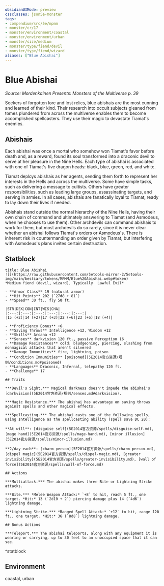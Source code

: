 ```yaml
---
obsidianUIMode: preview
cssclasses: json5e-monster
tags:
- compendium/src/5e/mpmm
- monster/cr/17
- monster/environment/coastal
- monster/environment/urban
- monster/size/medium
- monster/type/fiend/devil
- monster/type/fiend/wizard
aliases: ["Blue Abishai"]
---
```

# Blue Abishai
*Source: Mordenkainen Presents: Monsters of the Multiverse p. 39*  

Seekers of forgotten lore and lost relics, blue abishais are the most cunning and learned of their kind. Their research into occult subjects gleaned from tomes plundered from across the multiverse enables them to become accomplished spellcasters. They use their magic to devastate Tiamat's enemies.

## Abishais

Each abishai was once a mortal who somehow won Tiamat's favor before death and, as a reward, found its soul transformed into a draconic devil to serve at her pleasure in the Nine Hells. Each type of abishai is associated with one of Tiamat's five dragon heads: black, blue, green, red, and white.

Tiamat deploys abishais as her agents, sending them forth to represent her interests in the Hells and across the multiverse. Some have simple tasks, such as delivering a message to cultists. Others have greater responsibilities, such as leading large groups, assassinating targets, and serving in armies. In all cases, abishais are fanatically loyal to Tiamat, ready to lay down their lives if needed.

Abishais stand outside the normal hierarchy of the Nine Hells, having their own chain of command and ultimately answering to Tiamat (and Asmodeus, when he chooses to use them). Other archdevils can command abishais to work for them, but most archdevils do so rarely, since it is never clear whether an abishai follows Tiamat's orders or Asmodeus's. There is inherent risk in countermanding an order given by Tiamat, but interfering with Asmodeus's plans invites certain destruction.

## Statblock

```ad-statblock
title: Blue Abishai
![](https://raw.githubusercontent.com/5etools-mirror-2/5etools-img/main/bestiary/tokens/MPMM/Blue%20Abishai.webp#token)
*Medium fiend (devil, wizard), Typically  Lawful Evil*

- **Armor Class** 19 (natural armor)
- **Hit Points** 202 (`27d8 + 81`)
- **Speed** 30 ft., fly 50 ft.

|STR|DEX|CON|INT|WIS|CHA|
|:---:|:---:|:---:|:---:|:---:|:---:|
|15 (+2)|14 (+2)|17 (+3)|22 (+6)|23 (+6)|18 (+4)|

- **Proficiency Bonus** +6
- **Saving Throws** Intelligence +12, Wisdom +12
- **Skills** Arcana +12
- **Senses** darkvision 120 ft., passive Perception 16
- **Damage Resistances** cold; bludgeoning, piercing, slashing from nonmagical attacks that aren't silvered
- **Damage Immunities** fire, lightning, poison
- **Condition Immunities** [poisoned](5E2014官方资源/规则/conditions.md#poisoned)
- **Languages** Draconic, Infernal, telepathy 120 ft.
- **Challenge** 17

## Traits

***Devil's Sight.*** Magical darkness doesn't impede the abishai's [darkvision](5E2014官方资源/规则/senses.md#darkvision).

***Magic Resistance.*** The abishai has advantage on saving throws against spells and other magical effects.

***Spellcasting.*** The abishai casts one of the following spells, using Intelligence as the spellcasting ability (spell save DC 20):

**At will**: [disguise self](5E2014官方资源/spells/disguise-self.md), [mage hand](5E2014官方资源/spells/mage-hand.md), [minor illusion](5E2014官方资源/spells/minor-illusion.md)

**2/day each**: [charm person](5E2014官方资源/spells/charm-person.md), [dispel magic](5E2014官方资源/spells/dispel-magic.md), [greater invisibility](5E2014官方资源/spells/greater-invisibility.md), [wall of force](5E2014官方资源/spells/wall-of-force.md)

## Actions

***Multiattack.*** The abishai makes three Bite or Lightning Strike attacks.

***Bite.*** *Melee Weapon Attack:* `+8` to hit, reach 5 ft., one target. *Hit:* 13 (`2d10 + 2`) piercing damage plus 14 (`4d6`) lightning damage.

***Lightning Strike.*** *Ranged Spell Attack:* `+12` to hit, range 120 ft., one target. *Hit:* 36 (`8d8`) lightning damage.

## Bonus Actions

***Teleport.*** The abishai teleports, along with any equipment it is wearing or carrying, up to 30 feet to an unoccupied space that it can see.
```
^statblock

## Environment

coastal, urban
